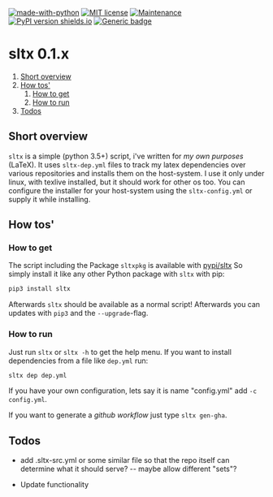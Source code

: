 [![made-with-python](https://img.shields.io/badge/Made%20with-Python-1f425f.svg)](https://www.python.org/) [![MIT license](https://img.shields.io/badge/License-MIT-blue.svg)](https://lbesson.mit-license.org/) [![Maintenance](https://img.shields.io/badge/Maintained%3F-yes-green.svg)](https://github.com/EagleoutIce/sltx/graphs/commit-activity) [![PyPI version shields.io](https://img.shields.io/pypi/v/sltx.svg)](https://pypi.python.org/pypi/sltx/)
[![Generic badge](https://img.shields.io/badge/Status-WIP-purple.svg)](https://github.com/EagleoutIce/sltx)

# sltx 0.1.x

1. [Short overview](#short-overview)
2. [How tos'](#how-tos)
   1. [How to get](#how-to-get)
   2. [How to run](#how-to-run)
3. [Todos](#todos)

## Short overview

`sltx` is a simple (python 3.5+) script, i've written for *my own purposes* (LaTeX).
It uses `sltx-dep.yml` files to track my latex dependencies over various repositories and installs them on the host-system.
I use it only under linux, with texlive installed, but it should work for other os too.
You can configure the installer for your host-system using the `sltx-config.yml` or supply it while installing.

## How tos'

### How to get

The script including the Package `sltxpkg` is available with [pypi/sltx](https://pypi.org/project/sltx/)
So simply install it like any other Python package with `sltx` with pip:

```bash
pip3 install sltx
```

Afterwards `sltx` should be available as a normal script! Afterwards you can
updates with `pip3` and the `--upgrade`-flag.

### How to run

Just run `sltx` or `sltx -h` to get the help menu.
If you want to install dependencies from a file like `dep.yml` run:

```bash
sltx dep dep.yml
```

If you have your own configuration, lets say it is name "config.yml" add `-c config.yml`.

If you want to generate a *github workflow* just type `sltx gen-gha`.

## Todos

* add .sltx-src.yml or some similar file so that the repo itself can determine what it should serve? -- maybe allow different "sets"?
  
* Update functionality
  